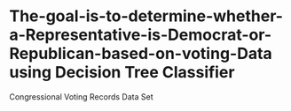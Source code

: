 # The-goal-is-to-determine-whether-a-Representative-is-Democrat-or-Republican-based-on-voting-Data using Decision Tree Classifier
Congressional Voting Records Data Set
